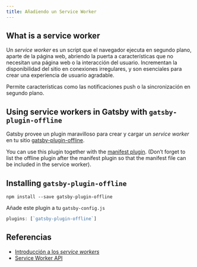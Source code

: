 ```yaml
---
title: Añadiendo un Service Worker
---
```


## What is a service worker

Un _service worker_ es un script que el navegador ejecuta en segundo plano, aparte de la página web, abriendo la puerta a características que no necesitan una página web o la interacción del usuario. Incrementan la disponibilidad del sitio en conexiones irregulares, y son esenciales para crear una experiencia de usuario agradable.

Permite características como las notificaciones push o la sincronización en segundo plano.

## Using service workers in Gatsby with `gatsby-plugin-offline`

Gatsby provee un plugin maravilloso para crear y cargar un _service worker_ en tu sitio [gatsby-plugin-offline](https://www.npmjs.com/package/gatsby-plugin-offline).

You can use this plugin together with the [manifest plugin](https://www.npmjs.com/package/gatsby-plugin-manifest). (Don’t forget to list the offline plugin after the manifest plugin so that the manifest file can be included in the service worker).

## Installing `gatsby-plugin-offline`

`npm install --save gatsby-plugin-offline`

Añade este plugin a tu `gatsby-config.js`

```javascript:title=gatsby-config.js
plugins: [`gatsby-plugin-offline`]
```

## Referencias

- [Introducción a los _service workers_](https://developers.google.com/web/fundamentals/primers/service-workers/)
- [Service Worker API](https://developer.mozilla.org/es/docs/Web/API/Service_Worker_API)
